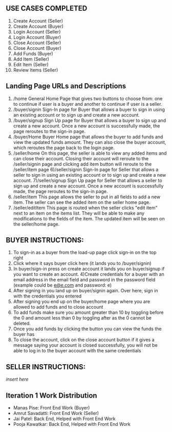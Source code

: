 ## USE CASES COMPLETED
  1) Create Account (Seller)
  2) Create Account (Buyer)
  3) Login Account (Seller)
  4) Login Account (Buyer)
  5) Close Account (Seller)
  6) Close Account (Buyer)
  7) Add Funds (Buyer)
  8) Add Item (Seller)
  9) Edit Item (Seller)
  10) Review Items (Seller)

## Landing Page URLs and Descriptions
  1) /home
     General Home Page that gives two buttons to choose from: one to continue if user is a buyer and another to continue if user is a seller.
  2) /buyer/signin
     Sign-In page for Buyer that allows a buyer to sign in using an existing account or to sign up and create a new account.
  3) /buyer/signup
     Sign Up page for Buyer that allows a buyer to sign up and create a new account. Once a new account is successfully made, the page reroutes to the sign-in page.
  4) /buyer/Home
     Buyer Home page that allows the buyer to add funds and view the updated funds amount. They can also close the buyer account, which reroutes the page back to the login page.
  5) /seller/home
  On this page, the seller is able to view any added items and can close their account. Closing their account will reroute to the /seller/signin page and clicking add item button will reroute to the /seller/item page
  6)/seller/signin
  Sign-In page for Seller that allows a seller to sign in using an existing account or to sign up and create a new account.
  7)/seller/signup
  Sign Up page for Seller that allows a seller to sign up and create a new account. Once a new account is successfully made, the page reroutes to the sign-in page.
  8) /seller/item
     This page allows the seller to put in all fields to add a new item. The seller can see the added item on the seller home page.
  10) /seller/editItem
      This page is routed when the seller clicks "edit item" next to an item on the items list. They will be able to make any modifications to the fields of the item. The updated item will be seen on the seller/home page.


## BUYER INSTRUCTIONS:
  1) To sign-in as a buyer from the load-up page click sign-in on the top right 
  2) Click where it says buyer click here (it lands you to /buyer/signin) 
  3) In buyer/sign-in press on create account it lands you on buyer/signup if you want to create an account. 
  4)Create credentials for a buyer with an email address in the email field and password in the password field (example could be e@e.com and password: e)
  3) After signing in you land up on buyer/signin again. Over here, sign in with the credentials you entered
  4) After signing you end up on the buyer/home page where you are allowed to add funds and to close account 
  5) To add funds make sure you amount greater than 10 by toggling before the 0 and amount less than 0 by toggling after as the 0 cannot be deleted. 
  6) Once you add funds by clicking the button you can view the funds the buyer has
  7) To close the account, click on the close account button if it gives a message saying your account is closed successfully, you will not be able to log in to the buyer account with the same credentials

## SELLER INSTRUCTIONS:
*insert here*

## Iteration 1 Work Distribution
- Manas Pise: Front End Work (Buyer)
- Amrut Savadatti: Front End Work (Seller)
- Jai Patel: Back End, Helped with Front End Work
- Pooja Kawatkar: Back End, Helped with Front End Work

## 
